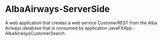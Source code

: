 # AlbaAirways-ServerSide
A web application that creates a web service CustomerREST from the Alba Airways database that is consumed by application JavaFXApp-AlbaAirwaysCustomerSearch.
